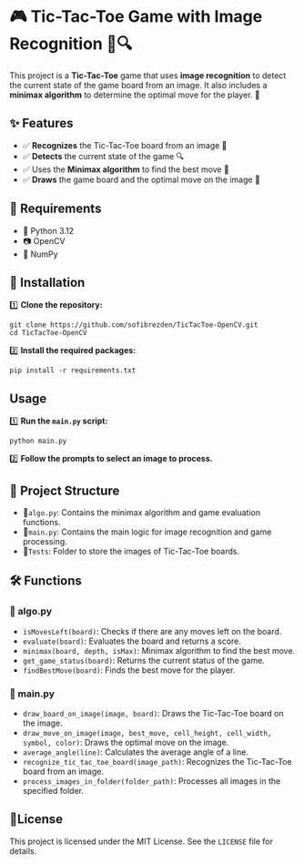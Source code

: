 # 🎮 Tic-Tac-Toe Game with Image Recognition 🧠🔍

This project is a **Tic-Tac-Toe** game that uses **image recognition** to detect the current state of the game board from an image. It also includes a **minimax algorithm** to determine the optimal move for the player. 🚀

## ✨ Features

- ✅ **Recognizes** the Tic-Tac-Toe board from an image 📸  
- ✅ **Detects** the current state of the game 🔍  
- ✅ Uses the **Minimax algorithm** to find the best move 🤖  
- ✅ **Draws** the game board and the optimal move on the image 🎨

## 📌 Requirements

- 🐍 Python 3.12  
- 📷 OpenCV  
- 🔢 NumPy

## 🔧 Installation

1️⃣ **Clone the repository:**

    git clone https://github.com/sofibrezden/TicTacToe-OpenCV.git
    cd TicTacToe-OpenCV

2️⃣ **Install the required packages:**

    pip install -r requirements.txt


## Usage

1️⃣ **Run the `main.py` script:**

    python main.py


2️⃣ **Follow the prompts to select an image to process.**


## 📂 Project Structure

- 📜`algo.py`: Contains the minimax algorithm and game evaluation functions.
- 📜`main.py`: Contains the main logic for image recognition and game processing.
- 📁`Tests`: Folder to store the images of Tic-Tac-Toe boards.

## 🛠️ Functions

### 🧩 algo.py

- `isMovesLeft(board)`: Checks if there are any moves left on the board.
- `evaluate(board)`: Evaluates the board and returns a score.
- `minimax(board, depth, isMax)`: Minimax algorithm to find the best move.
- `get_game_status(board)`: Returns the current status of the game.
- `findBestMove(board)`: Finds the best move for the player.

### 🎨 main.py

- `draw_board_on_image(image, board)`: Draws the Tic-Tac-Toe board on the image.
- `draw_move_on_image(image, best_move, cell_height, cell_width, symbol, color)`: Draws the optimal move on the image.
- `average_angle(line)`: Calculates the average angle of a line.
- `recognize_tic_tac_toe_board(image_path)`: Recognizes the Tic-Tac-Toe board from an image.
- `process_images_in_folder(folder_path)`: Processes all images in the specified folder.

## 📜License

This project is licensed under the MIT License. See the `LICENSE` file for details.